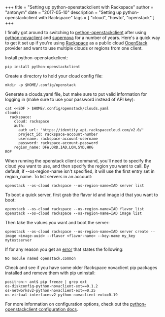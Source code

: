 +++
title = "Setting up python-openstackclient with Rackspace"
author = "antonym"
date = "2017-05-10"
description = "Setting up python-openstackclient with Rackspace"
tags = [
    "cloud",
    "howto",
    "openstack"
]
+++

I finally got around to switching to [python-openstackclient][1] after using [python-novaclient][2] and [supernova][3] for a number of years. Here's a quick way to get it set up if you're using [Rackspace][4] as a public cloud [OpenStack][5] provider and want to use multiple clouds or regions from one client.

Install python-openstackclient:

    pip install python-openstackclient
    

Create a directory to hold your cloud config file:

    mkdir -p $HOME/.config/openstack
    

Generate a clouds.yaml file, but make sure to put valid information for logging in (make sure to use your password instead of API key):

    cat <<EOF > $HOME/.config/openstack/clouds.yaml
    clouds:
      rackspace:
        cloud: rackspace
        auth:
          auth_url: 'https://identity.api.rackspacecloud.com/v2.0/'
          project_id: rackspace-account-number
          username: rackspace-account-username
          password: rackspace-account-password
        region_name: DFW,ORD,IAD,LON,SYD,HKG
    EOF
    

When running the openstack client command, you'll need to specify the cloud you want to use, and then specify the region you want to call. By default, if --os-region-name isn't specified, it will use the first entry set in region_name. To list servers in an account:

    openstack --os-cloud rackspace --os-region-name=IAD server list
    

To boot a quick server, first grab the flavor id and image id that you want to boot:

    openstack --os-cloud rackspace --os-region-name=IAD flavor list
    openstack --os-cloud rackspace --os-region-name=IAD image list
    

Then take the values you want and boot the server:

    openstack --os-cloud rackspace --os-region-name=IAD server create --image <image-uuid> --flavor <flavor-name> --key-name my_key mytestserver
    

If for any reason you get an [error][6] that states the following:

    No module named openstack.common
    

Check and see if you have some older Rackspace novaclient pip packages installed and remove them with pip uninstall:

    positron:~ ant$ pip freeze | grep ext
    os-diskconfig-python-novaclient-ext==0.1.2
    os-networksv2-python-novaclient-ext==0.25
    os-virtual-interfacesv2-python-novaclient-ext==0.19
    

For more information on configuration options, check out the [python-openstackclient configuration docs][7].

 [1]: https://github.com/openstack/python-openstackclient "python-openstackclient"
 [2]: https://github.com/openstack/python-novaclient "python-novaclient"
 [3]: https://github.com/major/supernova "supernova"
 [4]: https://www.rackspace.com "Rackspace"
 [5]: https://www.openstack.org "OpenStack"
 [6]: https://bugs.launchpad.net/python-novaclient/+bug/1579157
 [7]: https://docs.openstack.org/developer/python-openstackclient/configuration.html "python-openstackclient configuration docs"
